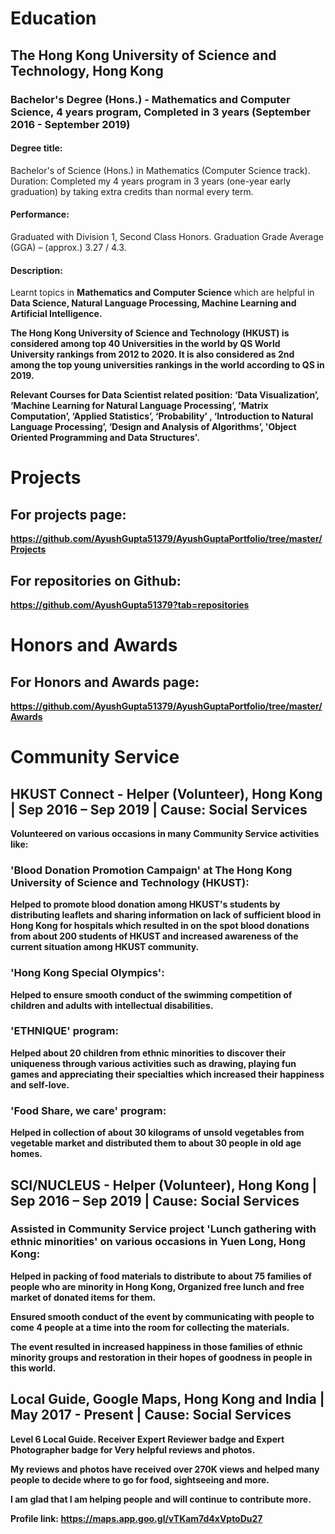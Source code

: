 # Education

## The Hong Kong University of Science and Technology, Hong Kong
### Bachelor's Degree (Hons.) - Mathematics and Computer Science, 4 years program, Completed in 3 years (September 2016 - September 2019)

#### Degree title:
Bachelor's of Science (Hons.) in Mathematics (Computer Science track).
Duration: Completed my 4 years program in 3 years (one-year early graduation) by taking extra credits than normal every term.

#### Performance:
Graduated with Division 1, Second Class Honors. Graduation Grade Average (GGA) – (approx.) 3.27 / 4.3.

#### Description: 
Learnt topics in <b> Mathematics and Computer Science </b> which are helpful in <b>Data Science, Natural Language Processing, Machine Learning and Artificial Intelligence. <b>

<b> The Hong Kong University of Science and Technology (HKUST) </b> is considered <b> among top 40 Universities in the world by QS World University rankings </b> from 2012 to 2020. It is also considered as <b> 2nd among the top young universities rankings in the world according to QS </b> in 2019.

<b> Relevant Courses for Data Scientist related position: ‘Data Visualization’, ‘Machine Learning for Natural Language Processing’, ‘Matrix Computation’, ‘Applied Statistics’, ‘Probability’ , ‘Introduction to Natural Language Processing’, ‘Design and Analysis of Algorithms’, 'Object Oriented Programming and Data Structures'. </b>

# Projects

## For projects page: 
https://github.com/AyushGupta51379/AyushGuptaPortfolio/tree/master/Projects 

## For repositories on Github:
https://github.com/AyushGupta51379?tab=repositories 


# Honors and Awards

## For Honors and Awards page: 
https://github.com/AyushGupta51379/AyushGuptaPortfolio/tree/master/Awards 

# Community Service

## HKUST Connect - Helper (Volunteer), Hong Kong | Sep 2016 – Sep 2019 | Cause: Social Services

Volunteered on various occasions in many Community Service activities like:

### 'Blood Donation Promotion Campaign' at The Hong Kong University of Science and Technology (HKUST): 
Helped to promote blood donation among HKUST's students by distributing leaflets and sharing information on lack of sufficient blood in Hong Kong for hospitals which resulted in on the spot blood donations from about 200 students of HKUST and increased awareness of the current situation among HKUST community.

### 'Hong Kong Special Olympics': 
Helped to ensure smooth conduct of the swimming competition of children and adults with intellectual disabilities.

### 'ETHNIQUE' program: 
Helped about 20 children from ethnic minorities to discover their uniqueness through various activities such as drawing, playing fun games and appreciating their specialties which increased their happiness and self-love.

### 'Food Share, we care' program: 
Helped in collection of about 30 kilograms of unsold vegetables from vegetable market and distributed them to about 30 people in old age homes.

## SCI/NUCLEUS - Helper (Volunteer), Hong Kong | Sep 2016 – Sep 2019 | Cause: Social Services

### Assisted in Community Service project 'Lunch gathering with ethnic minorities' on various occasions in Yuen Long, Hong Kong:

Helped in packing of food materials to distribute to about 75 families of people who are minority in Hong Kong,
Organized free lunch and free market of donated items for them.

Ensured smooth conduct of the event by communicating with people to come 4 people at a time into the room for collecting the materials.

<b> The event resulted in increased happiness in those families of ethnic minority groups and restoration in their hopes of goodness in people in this world. </b>

## Local Guide, Google Maps, Hong Kong and India | May 2017 - Present | Cause: Social Services

Level 6 Local Guide. Receiver Expert Reviewer badge and Expert Photographer badge for Very helpful reviews and photos.

My reviews and photos have received over 270K views and helped many people to decide where to go for food, sightseeing and more.

<b> I am glad that I am helping people and will continue to contribute more. </b>

<b> Profile link: </b>
https://maps.app.goo.gl/vTKam7d4xVptoDu27


